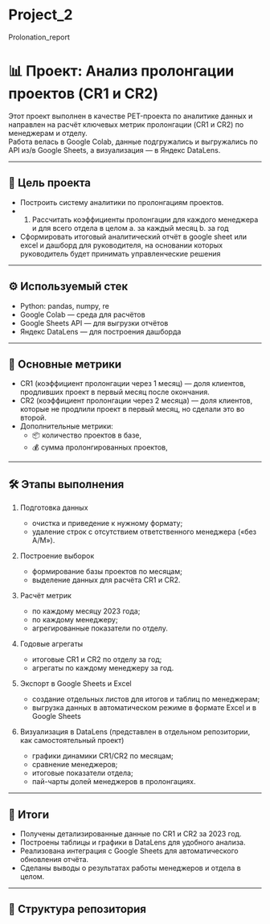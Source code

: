 # Project_2
Prolonation_report
# 📊 Проект: Анализ пролонгации проектов (CR1 и CR2)

Этот проект выполнен в качестве PET-проекта по аналитике данных и направлен на расчёт ключевых метрик пролонгации (CR1 и CR2) по менеджерам и отделу.  
Работа велась в Google Colab, данные подгружались и выгружались по API из/в Google Sheets, а визуализация — в Яндекс DataLens.  

---

## 🎯 Цель проекта
- Построить систему аналитики по пролонгациям проектов.
- 1.	Рассчитать коэффициенты пролонгации для каждого менеджера и для всего отдела в целом
a.	за каждый месяц
b.	за год
- Сформировать итоговый аналитический отчёт в google sheet или excel и дашборд для руководителя, на основании которых руководитель будет принимать управленческие решения

---
## ⚙️ Используемый стек

- Python: pandas, numpy, re  
- Google Colab — среда для расчётов  
- Google Sheets API — для выгрузки отчётов  
- Яндекс DataLens — для построения дашборда  

---

## 🔑 Основные метрики

- CR1 (коэффициент пролонгации через 1 месяц) — доля клиентов, продливших проект в первый месяц после окончания.  
- CR2 (коэффициент пролонгации через 2 месяца) — доля клиентов, которые не продлили проект в первый месяц, но сделали это во второй.  
- Дополнительные метрики:
  - 📦 количество проектов в базе,
  - 💰 сумма пролонгированных проектов,
---

## 🛠 Этапы выполнения

1. Подготовка данных  
   - очистка и приведение к нужному формату;  
   - удаление строк с отсутствием ответственного менеджера («без А/М»).  

2. Построение выборок  
   - формирование базы проектов по месяцам;  
   - выделение данных для расчёта CR1 и CR2.  

3. Расчёт метрик  
   - по каждому месяцу 2023 года;  
   - по каждому менеджеру;  
   - агрегированные показатели по отделу.  

4. Годовые агрегаты  
   - итоговые CR1 и CR2 по отделу за год;  
   - агрегаты по каждому менеджеру за год.  

5. Экспорт в Google Sheets и Excel
   - создание отдельных листов для итогов и таблиц по менеджерам;  
   - выгрузка данных в автоматическом режиме в формате Excel и в Google Sheets 

6. Визуализация в DataLens (представлен в отдельном репозитории, как самостоятельный проект)
   - графики динамики CR1/CR2 по месяцам;  
   - сравнение менеджеров;  
   - итоговые показатели отдела;  
   - пай-чарты долей менеджеров в пролонгациях.
   
---

## 📑 Итоги

- Получены детализированные данные по CR1 и CR2 за 2023 год.  
- Построены таблицы и графики в DataLens для удобного анализа.  
- Реализована интеграция с Google Sheets для автоматического обновления отчёта.  
- Сделаны выводы о результатах работы менеджеров и отдела в целом.  

---

## 📂 Структура репозитория
